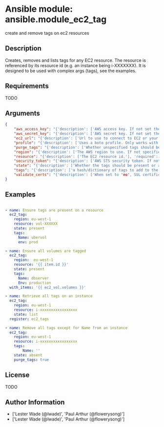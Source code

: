 # Ansible module: ansible.module_ec2_tag


create and remove tags on ec2 resources

## Description

Creates, removes and lists tags for any EC2 resource.  The resource is referenced by its resource id (e.g. an instance being i-XXXXXXX). It is designed to be used with complex args (tags), see the examples.

## Requirements

TODO

## Arguments

``` json
{
    "aws_access_key": "{'description': ['AWS access key. If not set then the value of the AWS_ACCESS_KEY_ID, AWS_ACCESS_KEY or EC2_ACCESS_KEY environment variable is used.'], 'aliases': ['ec2_access_key', 'access_key']}",
    "aws_secret_key": "{'description': ['AWS secret key. If not set then the value of the AWS_SECRET_ACCESS_KEY, AWS_SECRET_KEY, or EC2_SECRET_KEY environment variable is used.'], 'aliases': ['ec2_secret_key', 'secret_key']}",
    "ec2_url": "{'description': ['Url to use to connect to EC2 or your Eucalyptus cloud (by default the module will use EC2 endpoints). Ignored for modules where region is required. Must be specified for all other modules if region is not used. If not set then the value of the EC2_URL environment variable, if any, is used.']}",
    "profile": "{'description': ['Uses a boto profile. Only works with boto >= 2.24.0.'], 'version_added': '1.6'}",
    "purge_tags": "{'description': ['Whether unspecified tags should be removed from the resource.', 'Note that when combined with C(state: absent), specified tags with non-matching values are not purged.'], 'type': 'bool', 'default': False, 'version_added': '2.7'}",
    "region": "{'description': ['The AWS region to use. If not specified then the value of the AWS_REGION or EC2_REGION environment variable, if any, is used. See U(http://docs.aws.amazon.com/general/latest/gr/rande.html#ec2_region)'], 'required': False, 'aliases': ['aws_region', 'ec2_region']}",
    "resource": "{'description': ['The EC2 resource id.'], 'required': True}",
    "security_token": "{'description': ['AWS STS security token. If not set then the value of the AWS_SECURITY_TOKEN or EC2_SECURITY_TOKEN environment variable is used.'], 'aliases': ['access_token'], 'version_added': '1.6'}",
    "state": "{'description': ['Whether the tags should be present or absent on the resource. Use list to interrogate the tags of an instance.'], 'default': 'present', 'choices': ['present', 'absent', 'list']}",
    "tags": "{'description': ['a hash/dictionary of tags to add to the resource; \'{"key":"value"}\' and \'{"key":"value","key":"value"}\''], 'required': True}",
    "validate_certs": "{'description': ['When set to "no", SSL certificates will not be validated for boto versions >= 2.6.0.'], 'type': 'bool', 'default': True, 'version_added': '1.5'}",
}
```

## Examples


``` yaml

- name: Ensure tags are present on a resource
  ec2_tag:
    region: eu-west-1
    resource: vol-XXXXXX
    state: present
    tags:
      Name: ubervol
      env: prod

- name: Ensure all volumes are tagged
  ec2_tag:
    region:  eu-west-1
    resource: '{{ item.id }}'
    state: present
    tags:
      Name: dbserver
      Env: production
  with_items: '{{ ec2_vol.volumes }}'

- name: Retrieve all tags on an instance
  ec2_tag:
    region: eu-west-1
    resource: i-xxxxxxxxxxxxxxxxx
    state: list
  register: ec2_tags

- name: Remove all tags except for Name from an instance
  ec2_tag:
    region: eu-west-1
    resource: i-xxxxxxxxxxxxxxxxx
    tags:
        Name: ''
    state: absent
    purge_tags: true

```

## License

TODO

## Author Information
  - ['Lester Wade (@lwade)', 'Paul Arthur (@flowerysong)']
  - ['Lester Wade (@lwade)', 'Paul Arthur (@flowerysong)']
